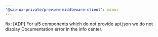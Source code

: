 ```yaml
---
'@sap-ux-private/preview-middleware-client': minor
---
```


fix: [ADP] For ui5 components which do not provide api.json we do not display Documentation error in the info center.
